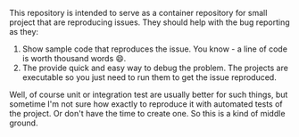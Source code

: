 This repository is intended to serve as a container repository for small project that are reproducing issues. They should help with the bug reporting as they:

1. Show sample code that reproduces the issue. You know - a line of code is worth thousand words :smile:.
2. The provide quick and easy way to debug the problem. The projects are executable so you just need to run them to get the issue reproduced.

Well, of course unit or integration test are usually better for such things, but sometime I'm not sure how exactly to reproduce it with automated tests of the project.
Or don't have the time to create one. So this is a kind of middle ground.
